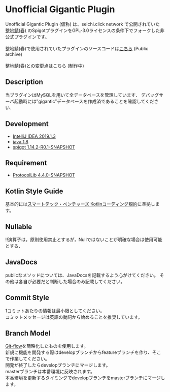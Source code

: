 Unofficial Gigantic Plugin
======
Unofficial Gigantic Plugin (仮称) は、seichi.click network で公開されていた [整地鯖(春)](https://www.seichi.network/spring) のSpigotプラグインをGPL-3.0ライセンスの条件下でフォークした非公式プラグインです。<br /><br />
整地鯖(春)で使用されていたプラグインのソースコードは[こちら](https://github.com/GiganticMinecraft/Gigantic) (Public archive)<br /><br />
整地鯖(春)との変更点はこちら (制作中)

Description
---
当プラグインはMySQLを用いて全データベースを管理しています．
デバッグサーバ起動時には”gigantic”データベースを作成済であることを確認してください．


Development
---
* [IntelliJ IDEA 2019.1.3](https://www.jetbrains.com/idea/)
* [java 1.8](http://www.oracle.com/technetwork/java/javase/overview/index.html)
* [spigot 1.14.2-R0.1-SNAPSHOT](https://www.spigotmc.org/)

Requirement
---

* [ProtocolLib 4.4.0-SNAPSHOT](https://www.spigotmc.org/resources/protocollib.1997/)


## Kotlin Style Guide
基本的には[スマートテック・ベンチャーズ Kotlinコーディング規約](https://github.com/SmartTechVentures/kotlin-style-guide)に準拠します。

## Nullable
!!演算子は，原則使用禁止とするが，Nullではないことが明確な場合は使用可能とする．


## JavaDocs
publicなメソッドについては、JavaDocsを記載するよう心がけてください。
その他は各自が必要だと判断した場合のみ記載してください。

## Commit Style
1コミットあたりの情報は最小限としてください。<br />
コミットメッセージは英語の動詞から始めることを推奨しています。

## Branch Model
[Git-flow](https://qiita.com/KosukeSone/items/514dd24828b485c69a05)を簡略化したものを使用します。<br>
新規に機能を開発する際はdevelopブランチからfeatureブランチを作り、そこで作業してください。<br />
開発が終了したらdevelopブランチにマージします。<br>
masterブランチは本番環境に反映されます。<br />
本番環境を更新するタイミングでdevelopブランチをmasterブランチにマージします。
